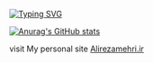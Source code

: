 [![Typing SVG](https://readme-typing-svg.herokuapp.com?lines=Alireza+Mehri;computer+software+engineer;Android+developer)](https://git.io/typing-svg)

[![Anurag's GitHub stats](https://github-readme-stats.vercel.app/api?username=alireza-mehri&show_icons=true&theme=radical)](https://github.com/anuraghazra/github-readme-stats)

visit My personal site [Alirezamehri.ir](https://alirezamehri.ir)

